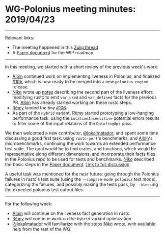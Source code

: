 # WG-Polonius meeting minutes: 2019/04/23
---

Relevant links:
- The meeting happened in this [Zulip thread](https://rust-lang.zulipchat.com/#narrow/stream/186049-t-compiler.2Fwg-polonius/topic/meeting.202019.2E04.2E23)
- A [Paper document](https://paper.dropbox.com/doc/Polonius-Roadmap--AY6C806s~AZK~e7wagmys2_wAg-hk3a9ynduUN2gk1A0NNTF) for the WIP roadmap

---

In this meeting, we started with a short review of the previous week's work:
- [Albin] continued work on implementing liveness in Polonius, and finalized [#105](https://github.com/rust-lang/polonius/pull/105), which is now ready to be merged into a new `polonius-engine` release.
- [Niko] wrote up [notes](https://github.com/rust-lang/polonius/issues/104#issuecomment-485011791) describing the second part of the liveness effort: modifying rustc to emit `var_used` and `var_defined` facts for the previous PR. [Albin] has already started working on these rustc steps.
- [Rémy] landed the tiny [#106](https://github.com/rust-lang/polonius/pull/106).
- As part of the `Hybrid` variant, [Rémy] started prototyping a low-hanging performance task: using the `LocationInsensitive` potential errors results to filter some of the input relations of the `DatafrogOpt` pass.

We then welcomed a new contributor, [@lokalmatador], and spent some time discussing a good first task: using `rustc-perf`'s benchmarks, and [Albin]'s microbenchmarks, continuing the work towards an extended performance test suite. The goal would be to find crates, and functions, which would be representative along different dimensions, and incorporate their facts files in the Polonius repo to be used for tests and benchmarks. [Niko] described the basic steps in the [Paper document](https://paper.dropbox.com/doc/Polonius-Roadmap--Abw5txE2EuUEhL3E1CMrnzuWAg-hk3a9ynduUN2gk1A0NNTF#:uid=627651028890979090145392&h2=Benchmarking-suite).
[Link to full discussion](https://rust-lang.zulipchat.com/#narrow/stream/186049-t-compiler.2Fwg-polonius/topic/meeting.202019.2E04.2E23/near/164021731).

A useful task was mentioned for the near future: going through the Polonius failures in rustc's test suite (using the `--compare-mode polonius` test mode), categorizing the failures, and possibly making the tests pass, by `--bless`ing the expected polonius test output files. 

----
For the following week:
- [Albin] will continue on the liveness fact generation in rustc.
- [Rémy] will continue work on the `Hybrid` variant optimization.
- [@lokalmatador] will familiarize with the steps [Niko] wrote, with available help from the rest of the WG.

[Albin]: https://github.com/albins
[Niko]: https://github.com/nikomatsakis
[Rémy]: https://github.com/lqd
[@lokalmatador]: https://github.com/lokalmatador